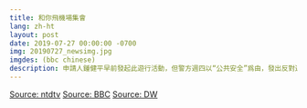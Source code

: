 ```yaml
---
title: 和你飛機場集會
lang: zh-ht
layout: post
date: 2019-07-27 00:00:00 -0700
img: 20190727_newsimg.jpg
imgdes: (bbc chinese)
description: 申請人鍾健平早前發起此遊行活動，但警方週四以“公共安全”爲由，發出反對通知書，意味警方可以直接拘捕遊行人士，並以非法集會的罪名控告。但週六下午，仍有大批市民在元朗主要街道遊行，之後示威者和警察再次爆發衝突。截至週日上午共有24人受傷，其中2人情況嚴重。
---
```


[Source: ntdtv](https://www.ntdtv.com/gb/2019/07/27/a102631398.html)
[Source: BBC](https://www.bbc.com/zhongwen/simp/chinese-news-49137877)
[Source: DW](https://www.dw.com/zh/%E5%85%83%E6%9C%97727%E6%B8%B8%E8%A1%8C-%E8%AD%A6%E6%96%B9%E5%82%AC%E6%B3%AA%E5%BC%B9%E5%BC%80%E9%81%93/a-49767930)